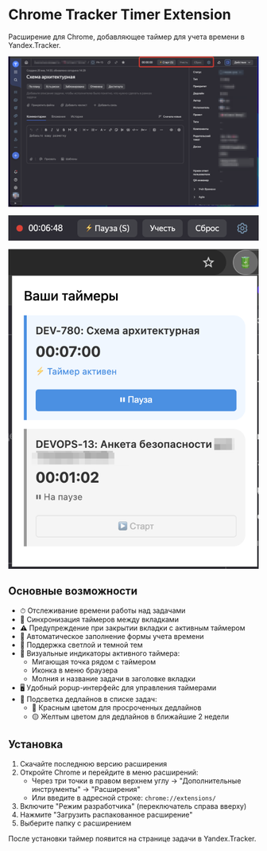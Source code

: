 # Chrome Tracker Timer Extension

Расширение для Chrome, добавляющее таймер для учета времени в Yandex.Tracker.

![Интерфейс таймера](docs/timer-interface.png)

![Запущенный таймер](docs/timer-started.png)

![Popup-интерфейс](docs/popup-interface.png)

## Основные возможности

- ⏱ Отслеживание времени работы над задачами
- 🔄 Синхронизация таймеров между вкладками
- ⚠️ Предупреждение при закрытии вкладки с активным таймером
- 📝 Автоматическое заполнение формы учета времени
- 🎨 Поддержка светлой и темной тем
- 🔔 Визуальные индикаторы активного таймера:
  - Мигающая точка рядом с таймером
  - Иконка в меню браузера
  - Молния и название задачи в заголовке вкладки
- 🖥️ Удобный popup-интерфейс для управления таймерами
- 📅 Подсветка дедлайнов в списке задач:
  - 🔴 Красным цветом для просроченных дедлайнов
  - 🟡 Желтым цветом для дедлайнов в ближайшие 2 недели

## Установка

1. Скачайте последнюю версию расширения
2. Откройте Chrome и перейдите в меню расширений:
   - Через три точки в правом верхнем углу → "Дополнительные инструменты" → "Расширения"
   - Или введите в адресной строке: `chrome://extensions/`
3. Включите "Режим разработчика" (переключатель справа вверху)
4. Нажмите "Загрузить распакованное расширение"
5. Выберите папку с расширением

После установки таймер появится на странице задачи в Yandex.Tracker.
